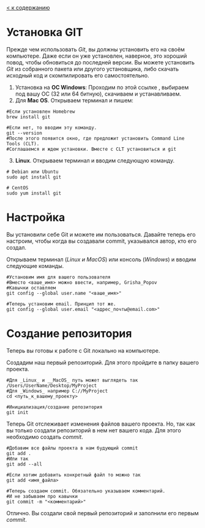 [< к содержанию](./README.md)

# Установка GIT
Прежде чем использовать *Git*, вы должны установить его на своём компьютере. Даже если он уже установлен, наверное, это хороший повод, чтобы обновиться до последней версии. Вы можете установить *Git* из собранного пакета или другого установщика, либо скачать исходный код и скомпилировать его самостоятельно.
1. Установка на **ОС Windows**:
Проходим по этой ссылке [](https://git-scm.com/downloads/win), выбираем под вашу ОС (32 или 64 битную), скачиваем и устанавливаем.
2. Для **Mac OS**. Открываем терминал и пишем:
```
#Если установлен Homebrew
brew install git

#Если нет, то вводим эту команду. 
git --version
#После этого появится окно, где предложит установить Command Line Tools (CLT).
#Соглашаемся и ждем установки. Вместе с CLT установиться и git
```
3. **Linux**. Открываем терминал и вводим следующую команду.
```
# Debian или Ubuntu
sudo apt install git

# CentOS
sudo yum install git
```
# Настройка
Вы установили себе Git и можете им пользоваться. Давайте теперь его настроим, чтобы когда вы создавали commit, указывался автор, кто его создал.

Открываем терминал (_Linux и MacOS_) или консоль (_Windows_) и вводим следующие команды.
```
#Установим имя для вашего пользователя
#Вместо <ваше_имя> можно ввести, например, Grisha_Popov
#Кавычки оставляем
git config --global user.name "<ваше_имя>"

#Теперь установим email. Принцип тот же.
git config --global user.email "<адрес_почты@email.com>"
```
# Создание репозитория
Теперь вы готовы к работе с Git локально на компьютере.

Создадим наш первый репозиторий. Для этого пройдите в папку вашего проекта.
```
#Для _Linux_ и __MacOS_ путь может выглядеть так /Users/UserName/Desktop/MyProject
#Для _Windows_ например С://MyProject
cd <путь_к_вашему_проекту>

#Инициализация/создание репозитория
git init
```
Теперь Git отслеживает изменения файлов вашего проекта. Но, так как вы только создали репозиторий в нем нет вашего кода. Для этого необходимо создать _commit_.
```
#Добавим все файлы проекта в нам будующий commit
git add .
#Или так
git add --all

#Если хотим добавить конкретный файл то можно так
git add <имя_файла> 

#Теперь создаем commit. Обязательно указываем комментарий.
#И не забываем про кавычки
git commit -m "<комментарий>"
```
Отлично. Вы создали свой первый репозиторий и заполнили его первым _commit_.
